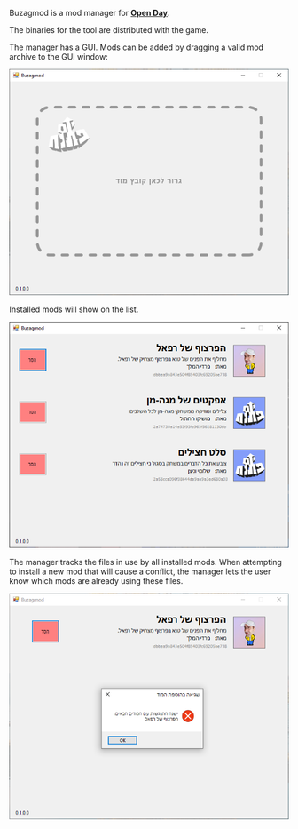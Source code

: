 Buzagmod is a mod manager for **[Open Day](https://store.steampowered.com/app/1029650/)**.

The binaries for the tool are distributed with the game.

The manager has a GUI. 
Mods can be added by dragging a valid mod archive to the GUI window:

![](./preview/1.PNG)



Installed mods will show on the list.

![](./preview/2.PNG)



The manager tracks the files in use by all installed mods. 
When attempting to install a new mod that will cause a conflict, 
the manager lets the user know which mods are already using these files.

![](./preview/3.PNG)
